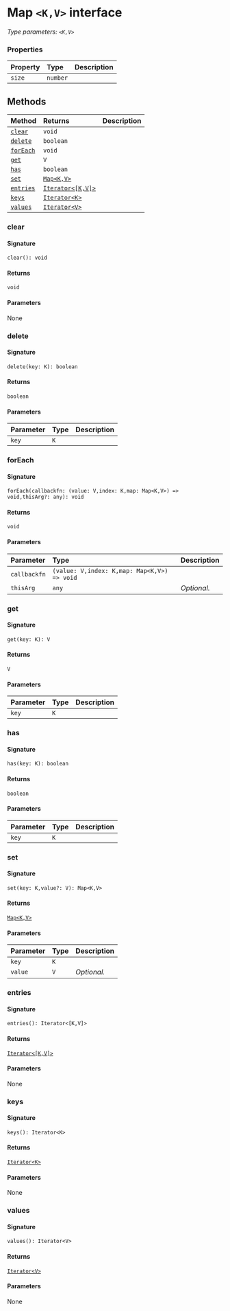 # Map `<K,V>` interface



_Type parameters: `<K,V>`_






### Properties

| Property	   | Type	| Description|
|:-------------|:-------|:-----------|
|`size`      | `number` |  |




## Methods

| Method	   |  Returns	| Description|
|:-------------|:-------|:-----------|
|[`clear`](#clear)      | `void` |  |
|[`delete`](#delete)      | `boolean` |  |
|[`forEach`](#foreach)      | `void` |  |
|[`get`](#get)      | `V` |  |
|[`has`](#has)      | `boolean` |  |
|[`set`](#set)      | [`Map<K,V>`](Map.md) |  |
|[`entries`](#entries)      | [`Iterator<[K,V]>`](Iterator.md) |  |
|[`keys`](#keys)      | [`Iterator<K>`](Iterator.md) |  |
|[`values`](#values)      | [`Iterator<V>`](Iterator.md) |  |



### clear



#### Signature
`clear(): void`

#### Returns
`void`

#### Parameters
None


### delete



#### Signature
`delete(key: K): boolean`

#### Returns
`boolean`

#### Parameters


| Parameter	   | Type    | Description |
|:-------------|:---------------|:------------|
| `key`    | `K` |  |


### forEach



#### Signature
`forEach(callbackfn: (value: V,index: K,map: Map<K,V>) => void,thisArg?: any): void`

#### Returns
`void`

#### Parameters


| Parameter	   | Type    | Description |
|:-------------|:---------------|:------------|
| `callbackfn`    | `(value: V,index: K,map: Map<K,V>) => void` |  |
| `thisArg`    | `any` | _Optional._ |


### get



#### Signature
`get(key: K): V`

#### Returns
`V`

#### Parameters


| Parameter	   | Type    | Description |
|:-------------|:---------------|:------------|
| `key`    | `K` |  |


### has



#### Signature
`has(key: K): boolean`

#### Returns
`boolean`

#### Parameters


| Parameter	   | Type    | Description |
|:-------------|:---------------|:------------|
| `key`    | `K` |  |


### set



#### Signature
`set(key: K,value?: V): Map<K,V>`

#### Returns
[`Map<K,V>`](Map.md)

#### Parameters


| Parameter	   | Type    | Description |
|:-------------|:---------------|:------------|
| `key`    | `K` |  |
| `value`    | `V` | _Optional._ |


### entries



#### Signature
`entries(): Iterator<[K,V]>`

#### Returns
[`Iterator<[K,V]>`](Iterator.md)

#### Parameters
None


### keys



#### Signature
`keys(): Iterator<K>`

#### Returns
[`Iterator<K>`](Iterator.md)

#### Parameters
None


### values



#### Signature
`values(): Iterator<V>`

#### Returns
[`Iterator<V>`](Iterator.md)

#### Parameters
None

